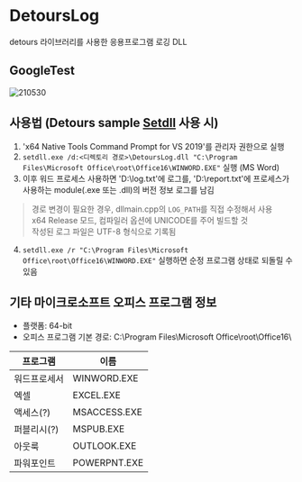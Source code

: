 # DetoursLog
detours 라이브러리를 사용한 응용프로그램 로깅 DLL

## GoogleTest
![210530](https://user-images.githubusercontent.com/31408641/120103265-c84b7200-c189-11eb-9811-78c0fb99e21c.png)

## 사용법 (Detours sample [Setdll](https://github.com/microsoft/Detours/wiki/SampleSetdll) 사용 시)
1. 'x64 Native Tools Command Prompt for VS 2019'를 관리자 권한으로 실행
2. `setdll.exe /d:<디렉토리 경로>\DetoursLog.dll "C:\Program Files\Microsoft Office\root\Office16\WINWORD.EXE"` 실행 (MS Word)
3. 이후 워드 프로세스 사용하면 'D:\log.txt'에 로그를, 'D:\report.txt'에 프로세스가 사용하는 module(.exe 또는 .dll)의 버전 정보 로그를 남김
> 경로 변경이 필요한 경우, dllmain.cpp의 `LOG_PATH`를 직접 수정해서 사용   
> x64 Release 모드, 컴파일러 옵션에 UNICODE를 주어 빌드할 것   
> 작성된 로그 파일은 UTF-8 형식으로 기록됨
4. `setdll.exe /r "C:\Program Files\Microsoft Office\root\Office16\WINWORD.EXE"` 실행하면 순정 프로그램 상태로 되돌릴 수 있음

## 기타 마이크로소프트 오피스 프로그램 정보
* 플랫폼:		64-bit
* 오피스 프로그램 기본 경로:	C:\Program Files\Microsoft Office\root\Office16\

|프로그램|이름|
|--|--|
|워드프로세서|WINWORD.EXE|
|엑셀|EXCEL.EXE|
|액세스(?)|MSACCESS.EXE|
|퍼블리시(?)|MSPUB.EXE|
|아웃룩|OUTLOOK.EXE|
|파워포인트|POWERPNT.EXE|
